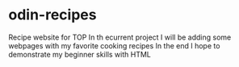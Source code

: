 # odin-recipes
Recipe website for TOP
In th ecurrent project I will be adding some webpages with my favorite cooking recipes
In the end I hope to demonstrate my beginner skills with HTML
